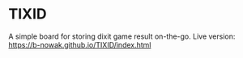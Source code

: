 # TIXID
A simple board for storing dixit game result on-the-go.
Live version: https://b-nowak.github.io/TIXID/index.html
